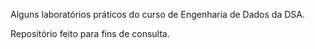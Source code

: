 Alguns laboratórios práticos do curso de Engenharia de Dados da DSA.

Repositório feito para fins de consulta.
